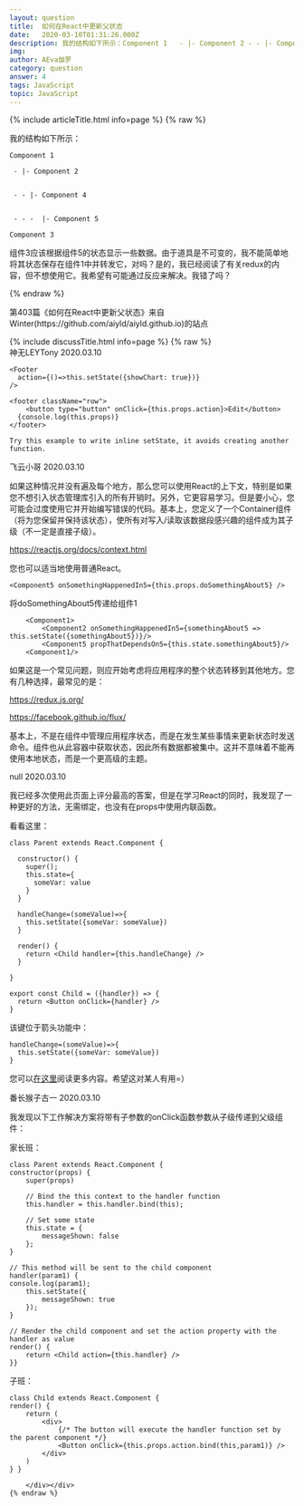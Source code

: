 ```yaml
---
layout: question
title:  如何在React中更新父状态
date:   2020-03-10T01:31:26.000Z
description: 我的结构如下所示：Component 1   - |- Component 2 - - |- Component 4 - - -  |...
img: 
author: AEva伽罗
category: question
answer: 4
tags: JavaScript
topic: JavaScript
---
```

<div class="article-root">
  <div class="article">
    {% include articleTitle.html info=page %}
    {% raw %}
    <div class="article-content"><p><font style="vertical-align: inherit;"><font style="vertical-align: inherit;">我的结构如下所示：</font></font></p>

<pre><code>Component 1  <font></font>
<font></font>
 - |- Component 2<font></font>
<font></font>
<font></font>
 - - |- Component 4<font></font>
<font></font>
<font></font>
 - - -  |- Component 5  <font></font>
<font></font>
Component 3<font></font>
</code></pre>

<p><font style="vertical-align: inherit;"><font style="vertical-align: inherit;">组件3应该根据组件5的状态显示一些数据。由于道具是不可变的，我不能简单地将其状态保存在组件1中并转发它，对吗？</font><font style="vertical-align: inherit;">是的，我已经阅读了有关redux的内容，但不想使用它。</font><font style="vertical-align: inherit;">我希望有可能通过反应来解决。</font><font style="vertical-align: inherit;">我错了吗？</font></font></p></div>
    {% endraw %}
  </div>
  <p class="winter_mark">第403篇《如何在React中更新父状态》来自Winter(https://github.com/aiyld/aiyld.github.io)的站点</p>
  <div class="discuss-wrapper">
    {% include discussTitle.html info=page %}
    {% raw %}
    <div class="discuss-item">
        <div class="discuss-parent">
          <div class="discuss-meta">
            <span class="discuss-user">神无LEYTony</span>
            <span class="discuss-time">2020.03.10</span>
          </div>
          <div class="discuss-comment"><pre><code>&lt;Footer <font></font>
  action={()=&gt;this.setState({showChart: true})}<font></font>
/&gt;<font></font>
<font></font>
&lt;footer className="row"&gt;<font></font>
    &lt;button type="button" onClick={this.props.action}&gt;Edit&lt;/button&gt;<font></font>
  {console.log(this.props)}<font></font>
&lt;/footer&gt;<font></font>
<font></font>
Try this example to write inline setState, it avoids creating another function.<font></font>
</code></pre></div>
        </div></div><div class="discuss-item">
        <div class="discuss-parent">
          <div class="discuss-meta">
            <span class="discuss-user">飞云小哥</span>
            <span class="discuss-time">2020.03.10</span>
          </div>
          <div class="discuss-comment"><p><font style="vertical-align: inherit;"><font style="vertical-align: inherit;">如果这种情况并没有遍及每个地方，那么您可以使用React的上下文，特别是如果您不想引入状态管理库引入的所有开销时。</font><font style="vertical-align: inherit;">另外，它更容易学习。</font><font style="vertical-align: inherit;">但是要小心，您可能会过度使用它并开始编写错误的代码。</font><font style="vertical-align: inherit;">基本上，您定义了一个Container组件（将为您保留并保持该状态），使所有对写入/读取该数据段感兴趣的组件成为其子级（不一定是直接子级）。</font></font></p>

<p><a href="https://reactjs.org/docs/context.html" rel="nofollow noreferrer"><font style="vertical-align: inherit;"><font style="vertical-align: inherit;">https://reactjs.org/docs/context.html</font></font></a> </p>

<p><font style="vertical-align: inherit;"><font style="vertical-align: inherit;">您也可以适当地使用普通React。 </font></font></p>

<pre><code>&lt;Component5 onSomethingHappenedIn5={this.props.doSomethingAbout5} /&gt;
</code></pre>

<p><font style="vertical-align: inherit;"><font style="vertical-align: inherit;">将doSomethingAbout5传递给组件1</font></font></p>

<pre><code>    &lt;Component1&gt;<font></font>
        &lt;Component2 onSomethingHappenedIn5={somethingAbout5 =&gt; this.setState({somethingAbout5})}/&gt;<font></font>
        &lt;Component5 propThatDependsOn5={this.state.somethingAbout5}/&gt;<font></font>
    &lt;Component1/&gt;<font></font>
</code></pre>

<p><font style="vertical-align: inherit;"><font style="vertical-align: inherit;">如果这是一个常见问题，则应开始考虑将应用程序的整个状态转移到其他地方。</font><font style="vertical-align: inherit;">您有几种选择，最常见的是：</font></font></p>

<p><a href="https://redux.js.org/" rel="nofollow noreferrer"><font style="vertical-align: inherit;"><font style="vertical-align: inherit;">https://redux.js.org/</font></font></a> </p>

<p><a href="https://facebook.github.io/flux/" rel="nofollow noreferrer"><font style="vertical-align: inherit;"><font style="vertical-align: inherit;">https://facebook.github.io/flux/</font></font></a></p>

<p><font style="vertical-align: inherit;"><font style="vertical-align: inherit;">基本上，不是在组件中管理应用程序状态，而是在发生某些事情来更新状态时发送命令。</font><font style="vertical-align: inherit;">组件也从此容器中获取状态，因此所有数据都被集中。</font><font style="vertical-align: inherit;">这并不意味着不能再使用本地状态，而是一个更高级的主题。</font></font></p></div>
        </div></div><div class="discuss-item">
        <div class="discuss-parent">
          <div class="discuss-meta">
            <span class="discuss-user">null</span>
            <span class="discuss-time">2020.03.10</span>
          </div>
          <div class="discuss-comment"><p><font style="vertical-align: inherit;"><font style="vertical-align: inherit;">我已经多次使用此页面上评分最高的答案，但是在学习React的同时，我发现了一种更好的方法，无需绑定，也没有在props中使用内联函数。</font></font></p>

<p><font style="vertical-align: inherit;"><font style="vertical-align: inherit;">看看这里：</font></font></p>

<pre><code>class Parent extends React.Component {<font></font>
<font></font>
  constructor() {<font></font>
    super();<font></font>
    this.state={<font></font>
      someVar: value<font></font>
    }<font></font>
  }<font></font>
<font></font>
  handleChange=(someValue)=&gt;{<font></font>
    this.setState({someVar: someValue})<font></font>
  }<font></font>
<font></font>
  render() {<font></font>
    return &lt;Child handler={this.handleChange} /&gt;<font></font>
  }<font></font>
<font></font>
}<font></font>
<font></font>
export const Child = ({handler}) =&gt; {<font></font>
  return &lt;Button onClick={handler} /&gt;<font></font>
}<font></font>
</code></pre>

<p><font style="vertical-align: inherit;"><font style="vertical-align: inherit;">该键位于箭头功能中：</font></font></p>

<pre><code>handleChange=(someValue)=&gt;{<font></font>
  this.setState({someVar: someValue})<font></font>
}<font></font>
</code></pre>

<p><font style="vertical-align: inherit;"><font style="vertical-align: inherit;">您可以</font></font><a href="https://medium.com/byte-sized-react/what-is-this-in-react-25c62c31480" rel="nofollow noreferrer"><font style="vertical-align: inherit;"><font style="vertical-align: inherit;">在这里</font></font></a><font style="vertical-align: inherit;"><font style="vertical-align: inherit;">阅读更多内容</font><font style="vertical-align: inherit;">。</font><font style="vertical-align: inherit;">希望这对某人有用=）</font></font></p></div>
        </div></div><div class="discuss-item">
        <div class="discuss-parent">
          <div class="discuss-meta">
            <span class="discuss-user">番长猴子古一</span>
            <span class="discuss-time">2020.03.10</span>
          </div>
          <div class="discuss-comment"><p><font style="vertical-align: inherit;"><font style="vertical-align: inherit;">我发现以下工作解决方案将带有子参数的onClick函数参数从子级传递到父级组件：</font></font></p>

<p><font style="vertical-align: inherit;"><font style="vertical-align: inherit;">家长班：</font></font></p>

<pre><code>class Parent extends React.Component {<font></font>
constructor(props) {<font></font>
    super(props)<font></font>
<font></font>
    // Bind the this context to the handler function<font></font>
    this.handler = this.handler.bind(this);<font></font>
<font></font>
    // Set some state<font></font>
    this.state = {<font></font>
        messageShown: false<font></font>
    };<font></font>
}<font></font>
<font></font>
// This method will be sent to the child component<font></font>
handler(param1) {<font></font>
console.log(param1);<font></font>
    this.setState({<font></font>
        messageShown: true<font></font>
    });<font></font>
}<font></font>
<font></font>
// Render the child component and set the action property with the handler as value<font></font>
render() {<font></font>
    return &lt;Child action={this.handler} /&gt;<font></font>
}}<font></font>
</code></pre>

<p><font style="vertical-align: inherit;"><font style="vertical-align: inherit;">子班：</font></font></p>

<pre><code>class Child extends React.Component {<font></font>
render() {<font></font>
    return (<font></font>
        &lt;div&gt;<font></font>
            {/* The button will execute the handler function set by the parent component */}<font></font>
            &lt;Button onClick={this.props.action.bind(this,param1)} /&gt;<font></font>
        &lt;/div&gt;<font></font>
    )<font></font>
} }<font></font>
</code></pre></div>
        </div></div>
    {% endraw %}
  </div>
<div>
